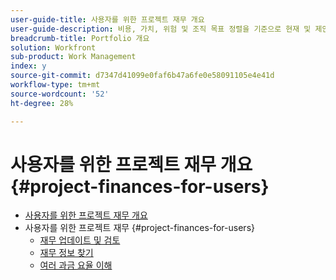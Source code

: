 ```yaml
---
user-guide-title: 사용자를 위한 프로젝트 재무 개요
user-guide-description: 비용, 가치, 위험 및 조직 목표 정렬을 기준으로 현재 및 제안된 프로젝트의 우선 순위를 정하는 방법에 대해 알아봅니다.
breadcrumb-title: Portfolio 개요
solution: Workfront
sub-product: Work Management
index: y
source-git-commit: d7347d41099e0faf6b47a6fe0e58091105e4e41d
workflow-type: tm+mt
source-wordcount: '52'
ht-degree: 28%

---
```




# 사용자를 위한 프로젝트 재무 개요 {#project-finances-for-users}

+ [사용자를 위한 프로젝트 재무 개요](overview.md)
+ 사용자를 위한 프로젝트 재무 {#project-finances-for-users}
   + [재무 업데이트 및 검토](update-and-review-finances.md)
   + [재무 정보 찾기](find-financial-information.md)
   + [여러 과금 요율 이해](multiple-billing-rates.md)

